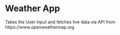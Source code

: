 <h1>Weather App</h1>
<p>Takes the User input and fetches live data via API from https://www.openweathermap.org</p>

